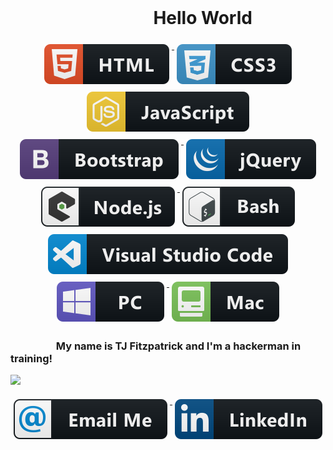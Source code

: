 <div align="center">
  <img src="/TJFitz/TJFitz/tree/master/assets/hackerman.gif" alt=""/>
</div>

# &emsp; &emsp; &emsp; &emsp; &emsp; &emsp; &ensp; Hello World

<div align="center">
<a href="#">
    <img src="./assets/svg/dev/languages/html.svg" alt="html" style="vertical-align:top; margin:6px 4px">
  </a>
  <a href="#">
    <img src="./assets/svg/dev/languages/css3.svg" alt="css3" style="vertical-align:top; margin:6px 4px">
  </a>    
   <a href="#">
    <img src="./assets/svg/dev/languages/js.svg" alt="js" style="vertical-align:top; margin:6px 4px">
  </a>  
  <a href="#">
    <img src="./assets/svg/dev/frameworks/bootstrap.svg" alt="bootstrap" style="vertical-align:top; margin:6px 4px">
  </a>  
   <a href="#">
    <img src="./assets/svg/dev/frameworks/jquery.svg" alt="jquery" style="vertical-align:top; margin:6px 4px">
  </a>  
 <a href="#">
    <img src="./assets/svg/dev/frameworks/nodejs_larger.svg" alt="nodejs_larger" style="vertical-align:top; margin:6px 4px">
  </a>  
   <a href="#">
    <img src="./assets/svg/dev/tools/bash.svg" alt="bash" style="vertical-align:top; margin:6px 4px">
  </a> 
  <a href="#">
    <img src="./assets/svg/dev/tools/visualstudio_code.svg" alt="visualstudio_code" style="vertical-align:top; margin:6px 4px">
  </a> 
  <a href="#">
    <img src="./assets/svg/devices/pc.svg" alt="pc" style="vertical-align:top; margin:6px 4px">
  </a>  
  <a href="#">
    <img src="./assets/svg/devices/mac.svg" alt="mac" style="vertical-align:top; margin:6px 4px">
  </a>  
</div>

### &emsp; &emsp; &emsp; &ensp; My name is TJ Fitzpatrick and I'm a hackerman in training!

![](https://github-readme-stats.vercel.app/api?username=TJFitz&show_icons=true&hide_border=true)

<div align="center">
<a href="mailto:tjfitz@comcast.net">
    <img src="./assets/svg/social/email_me.svg" alt="email_me" style="vertical-align:top; margin:6px 4px">
  </a>  
   <a href="https://www.linkedin.com/in/tj-fitzpatrick-4a07941a8/">
    <img src="./assets/svg/social/linkedin.svg" alt="linkedin" style="vertical-align:top; margin:6px 4px">
  </a>  
</div>
<!--
**TJFitz/TJFitz** is a ✨ _special_ ✨ repository because its `README.md` (this file) appears on your GitHub profile.

Here are some ideas to get you started:

- 🔭 I’m currently working on ...
- 🌱 I’m currently learning ...
- 👯 I’m looking to collaborate on ...
- 🤔 I’m looking for help with ...
- 💬 Ask me about ...
- 📫 How to reach me: ...
- 😄 Pronouns: ...
- ⚡ Fun fact: ...
  -->

<!-- ![](https://img.shields.io/badge/Language-Javascript-orange?style=plastic) ![](https://img.shields.io/badge/Language-HTML-blue?style=plastic) ![](https://img.shields.io/badge/Language-CSS-blueviolet?style=plastic) ![](https://img.shields.io/badge/Technology-Node-brightgreen?style=plastic) ![](https://img.shields.io/badge/Technology-JQuery-orange?style=plastic) ![](https://img.shields.io/badge/Technology-Express-brightgreen?style=plastic) -->

